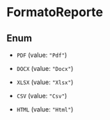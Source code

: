 

# FormatoReporte

## Enum


* `PDF` (value: `"Pdf"`)

* `DOCX` (value: `"Docx"`)

* `XLSX` (value: `"Xlsx"`)

* `CSV` (value: `"Csv"`)

* `HTML` (value: `"Html"`)



